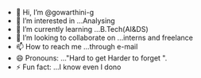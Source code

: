 - 👋 Hi, I’m @gowarthini-g
- 👀 I’m interested in ...Analysing
- 🌱 I’m currently learning ...B.Tech(AI&DS) 
- 💞️ I’m looking to collaborate on ...interns and freelance
- 📫 How to reach me ...through e-mail
- 😄 Pronouns: ..."Hard to get Harder to forget ".
- ⚡ Fun fact: ...I know even I dono

<!---
gowarthini-g/gowarthini-g is a ✨ special ✨ repository because its `README.md` (this file) appears on your GitHub profile.
You can click the Preview link to take a look at your changes.
--->
